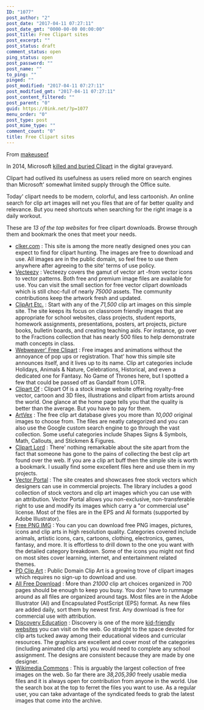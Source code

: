 ```yaml
---
ID: "1077"
post_author: "2"
post_date: "2017-04-11 07:27:11"
post_date_gmt: "0000-00-00 00:00:00"
post_title: Free Clipart sites
post_excerpt: ""
post_status: draft
comment_status: open
ping_status: open
post_password: ""
post_name: ""
to_ping: ""
pinged: ""
post_modified: "2017-04-11 07:27:11"
post_modified_gmt: "2017-04-11 07:27:11"
post_content_filtered: ""
post_parent: "0"
guid: https://0ink.net/?p=1077
menu_order: "0"
post_type: post
post_mime_type: ""
comment_count: "0"
title: Free Clipart sites
---
```



From [makeuseof](http://www.makeuseof.com/tag/the-best-websites-for-free-clipart-downloads/)

In 2014, Microsoft [killed and buried Clipart](https://www.makeuseof.com/tag/clip-art-gone-heres-find-free-images-instead/)
in the digital graveyard.

Clipart had outlived its usefulness as users relied more on search engines than Microsoft' somewhat limited supply through the Office suite.

Today' clipart needs to be modern, colorful, and less cartoonish. An online search for clip art images will net you files that are of far better quality and relevance. But you need shortcuts when searching for the right image is a daily workout.

These are *13 of the top websites* for free clipart downloads. Browse through them and bookmark the ones that meet your needs.

* [clker.com](http://www.clker.com/) : This site is among the more neatly designed ones you can expect to find for clipart hunting. The images are free to download and use. All images are in the public domain, so feel free to use them anywhere after agreeing to the site' terms of use policy.
* [Vecteezy](https://www.vecteezy.com/free-vector/vector-clipart-free-download) : Vecteezy
  covers the gamut of vector art -from vector icons to vector patterns. Both free and premium
  image files are available for use. You can visit the small section for free vector clipart
  downloads which is still choc-full of nearly *75000* assets. The community contributions keep the
  artwork fresh and updated.
* [ClipArt Etc.](http://etc.usf.edu/clipart/) : Start with any of the *71,500* clip art images on this simple site. The site keeps its focus on classroom friendly images that are appropriate for school websites, class projects, student reports, homework assignments, presentations, posters, art projects, picture books, bulletin boards, and creating teaching aids. For instance, go over to the Fractions collection that has nearly 500 files to help demonstrate math concepts in class.
* [Webweaver' Free Clipart](http://www.webweaver.nu/) : Free images and animations without the annoyance of pop ups or registration. That' how this simple site announces itself, and it lives up to its name. Clip art categories include Holidays, Animals & Nature, Celebrations, Historical, and even a dedicated one for Fantasy. No Game of Thrones here, but I spotted a few that could be passed off as Gandalf from LOTR.
* [Clipart Of](http://www.clipartof.com/) : Clipart Of is a stock image website offering royalty-free vector, cartoon and 3D files, illustrations and clipart from artists around the world. One glance at the home page tells you that the quality is better than the average. But you have to pay for them.
* [ArtVex](http://www.artvex.com/) : The free clip art database gives you more than *10,000* original images to choose from. The files are neatly categorized and you can also use the Google custom search engine to go through the vast collection. Some useful categories include Shapes Signs & Symbols, Math, Callouts, and Stickmen & Figures.
* [Clipart Lord](http://www.clipartlord.com/) : There' nothing remarkable about the site apart from the fact that someone has gone to the pains of collecting the best clip art found over the web. If you are a clip art buff then the simple site is worth a bookmark. I usually find some excellent files here and use them in my projects.
* [Vector Portal](http://www.vectorportal.com/StockVectors/Clip-art/) : The site
  creates and showcases free stock vectors which designers can use in commercial
  projects. The library includes a good collection of stock vectors and clip art
  images which you can use with an attribution. Vector Portal allows you non-exclusive,
  non-transferable right to use and modify its images which carry a "or commercial use"  license. Most of the files are in the EPS and AI formats (supported by Adobe Illustrator).
* [Free PNG IMG](http://www.freepngimg.com/) : You can you can download free PNG images, pictures, icons and clip arts in high resolution quality. Categories covered include animals, artistic icons, cars, cartoons, clothing, electronics, games, fantasy, and more. It is effortless to drill down to the one you want with the detailed category breakdown. Some of the icons you might not find on most sites cover learning, internet, and entertainment related themes.
* [PD Clip Art](http://www.pdclipart.org/) : Public Domain Clip Art is a growing trove of clipart images which requires no sign-up to download and use.
* [All Free Download](http://all-free-download.com/free-vector/vector-clip-art/) : More than *21000* clip art choices organized in 700 pages should be enough to keep you busy. You don' have to rummage around as all files are organized around tags. Most files are in the Adobe Illustrator (AI) and Encapsulated PostScript (EPS) format. As new files are added daily, sort them by newest first. Any download is free for commercial use with attribution.
* [Discovery Education](http://school.discoveryeducation.com/clipart/) : Discovery is one of the more [kid-friendly websites](https://www.makeuseof.com/tag/10-video-websites-kids-safe-fun/) you can visit on the web. Go straight to the space devoted for clip arts tucked away among their educational videos and curricular resources. The graphics are excellent and cover most of the categories (including animated clip arts) you would need to complete any school assignment. The designs are consistent because they are made by one designer.
* [Wikimedia Commons](https://commons.wikimedia.org/wiki/Main_Page) : This is arguably the largest collection of free images on the web. So far there are *38,205,390* freely usable media files and it is always open for contribution from anyone in the world. Use the search box at the top to ferret the files you want to use. As a regular user, you can take advantage of the syndicated feeds to grab the latest images that come into the archive.














